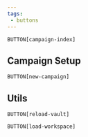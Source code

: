 ```yaml
---
tags:
 - buttons
---
```


`BUTTON[campaign-index]`

## Campaign Setup

`BUTTON[new-campaign]`


## Utils

`BUTTON[reload-vault]`

`BUTTON[load-workspace]`